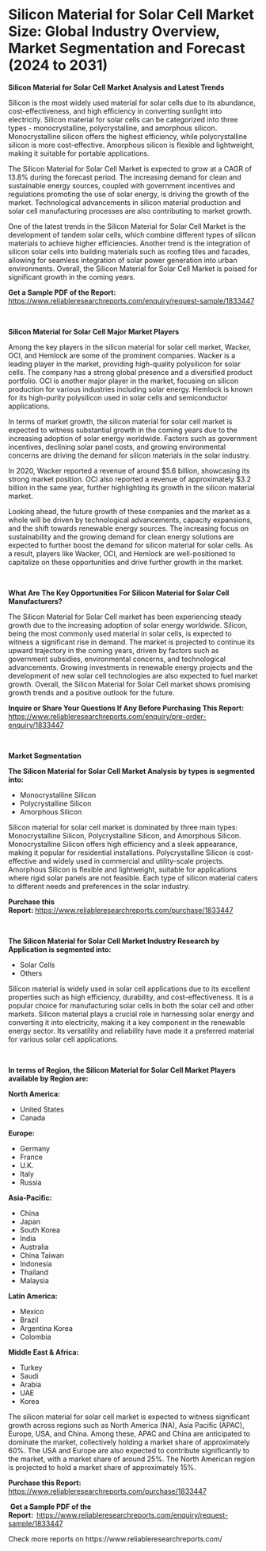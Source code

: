 <p><h1>Silicon Material for Solar Cell Market Size: Global Industry Overview, Market Segmentation and Forecast (2024 to 2031)</h1></p><p><strong>Silicon Material for Solar Cell Market Analysis and Latest Trends</strong></p>
<p><p>Silicon is the most widely used material for solar cells due to its abundance, cost-effectiveness, and high efficiency in converting sunlight into electricity. Silicon material for solar cells can be categorized into three types - monocrystalline, polycrystalline, and amorphous silicon. Monocrystalline silicon offers the highest efficiency, while polycrystalline silicon is more cost-effective. Amorphous silicon is flexible and lightweight, making it suitable for portable applications.</p><p>The Silicon Material for Solar Cell Market is expected to grow at a CAGR of 13.8% during the forecast period. The increasing demand for clean and sustainable energy sources, coupled with government incentives and regulations promoting the use of solar energy, is driving the growth of the market. Technological advancements in silicon material production and solar cell manufacturing processes are also contributing to market growth.</p><p>One of the latest trends in the Silicon Material for Solar Cell Market is the development of tandem solar cells, which combine different types of silicon materials to achieve higher efficiencies. Another trend is the integration of silicon solar cells into building materials such as roofing tiles and facades, allowing for seamless integration of solar power generation into urban environments. Overall, the Silicon Material for Solar Cell Market is poised for significant growth in the coming years.</p></p>
<p><strong>Get a Sample PDF of the Report:&nbsp;</strong> <a href="https://www.reliableresearchreports.com/enquiry/request-sample/1833447">https://www.reliableresearchreports.com/enquiry/request-sample/1833447</a></p>
<p>&nbsp;</p>
<p><strong>Silicon Material for Solar Cell Major Market Players</strong></p>
<p><p>Among the key players in the silicon material for solar cell market, Wacker, OCI, and Hemlock are some of the prominent companies. Wacker is a leading player in the market, providing high-quality polysilicon for solar cells. The company has a strong global presence and a diversified product portfolio. OCI is another major player in the market, focusing on silicon production for various industries including solar energy. Hemlock is known for its high-purity polysilicon used in solar cells and semiconductor applications.</p><p>In terms of market growth, the silicon material for solar cell market is expected to witness substantial growth in the coming years due to the increasing adoption of solar energy worldwide. Factors such as government incentives, declining solar panel costs, and growing environmental concerns are driving the demand for silicon materials in the solar industry.</p><p>In 2020, Wacker reported a revenue of around $5.6 billion, showcasing its strong market position. OCI also reported a revenue of approximately $3.2 billion in the same year, further highlighting its growth in the silicon material market.</p><p>Looking ahead, the future growth of these companies and the market as a whole will be driven by technological advancements, capacity expansions, and the shift towards renewable energy sources. The increasing focus on sustainability and the growing demand for clean energy solutions are expected to further boost the demand for silicon material for solar cells. As a result, players like Wacker, OCI, and Hemlock are well-positioned to capitalize on these opportunities and drive further growth in the market.</p></p>
<p>&nbsp;</p>
<p><strong>What Are The Key Opportunities For Silicon Material for Solar Cell Manufacturers?</strong></p>
<p><p>The Silicon Material for Solar Cell market has been experiencing steady growth due to the increasing adoption of solar energy worldwide. Silicon, being the most commonly used material in solar cells, is expected to witness a significant rise in demand. The market is projected to continue its upward trajectory in the coming years, driven by factors such as government subsidies, environmental concerns, and technological advancements. Growing investments in renewable energy projects and the development of new solar cell technologies are also expected to fuel market growth. Overall, the Silicon Material for Solar Cell market shows promising growth trends and a positive outlook for the future.</p></p>
<p><strong>Inquire or Share Your Questions If Any Before Purchasing This Report:</strong> <a href="https://www.reliableresearchreports.com/enquiry/pre-order-enquiry/1833447">https://www.reliableresearchreports.com/enquiry/pre-order-enquiry/1833447</a></p>
<p>&nbsp;</p>
<p><strong>Market Segmentation</strong></p>
<p><strong>The Silicon Material for Solar Cell Market Analysis by types is segmented into:</strong></p>
<p><ul><li>Monocrystalline Silicon</li><li>Polycrystalline Silicon</li><li>Amorphous Silicon</li></ul></p>
<p><p>Silicon material for solar cell market is dominated by three main types: Monocrystalline Silicon, Polycrystalline Silicon, and Amorphous Silicon. Monocrystalline Silicon offers high efficiency and a sleek appearance, making it popular for residential installations. Polycrystalline Silicon is cost-effective and widely used in commercial and utility-scale projects. Amorphous Silicon is flexible and lightweight, suitable for applications where rigid solar panels are not feasible. Each type of silicon material caters to different needs and preferences in the solar industry.</p></p>
<p><strong>Purchase this Report:&nbsp;</strong><a href="https://www.reliableresearchreports.com/purchase/1833447">https://www.reliableresearchreports.com/purchase/1833447</a></p>
<p>&nbsp;</p>
<p><strong>The Silicon Material for Solar Cell Market Industry Research by Application is segmented into:</strong></p>
<p><ul><li>Solar Cells</li><li>Others</li></ul></p>
<p><p>Silicon material is widely used in solar cell applications due to its excellent properties such as high efficiency, durability, and cost-effectiveness. It is a popular choice for manufacturing solar cells in both the solar cell and other markets. Silicon material plays a crucial role in harnessing solar energy and converting it into electricity, making it a key component in the renewable energy sector. Its versatility and reliability have made it a preferred material for various solar cell applications.</p></p>
<p>&nbsp;</p>
<p><strong>In terms of Region, the Silicon Material for Solar Cell Market Players available by Region are:</strong></p>
<p>
    <p> <strong> North America: </strong>
        <ul>
            <li>United States</li>
            <li>Canada</li>
        </ul>
        </p> 
    <p> <strong> Europe: </strong>
        <ul>
            <li>Germany</li>
            <li>France</li>
            <li>U.K.</li>
            <li>Italy</li>
            <li>Russia</li>
        </ul>
        </p> 
    <p> <strong> Asia-Pacific: </strong>
        <ul>
            <li>China</li>
            <li>Japan</li>
            <li>South Korea</li>
            <li>India</li>
            <li>Australia</li>
            <li>China Taiwan</li>
            <li>Indonesia</li>
            <li>Thailand</li>
            <li>Malaysia</li>
        </ul>
        </p> 
    <p> <strong> Latin America: </strong>
        <ul>
            <li>Mexico</li>
            <li>Brazil</li>
            <li>Argentina Korea</li>
            <li>Colombia</li>
        </ul>
        </p> 
    <p> <strong> Middle East & Africa: </strong>
        <ul>
            <li>Turkey</li>
            <li>Saudi</li>
            <li>Arabia</li>
            <li>UAE</li>
            <li>Korea</li>
        </ul>
    </p>
    </p>
<p><p>The silicon material for solar cell market is expected to witness significant growth across regions such as North America (NA), Asia Pacific (APAC), Europe, USA, and China. Among these, APAC and China are anticipated to dominate the market, collectively holding a market share of approximately 60%. The USA and Europe are also expected to contribute significantly to the market, with a market share of around 25%. The North American region is projected to hold a market share of approximately 15%.</p></p>
<p><strong>Purchase this Report: </strong><a href="https://www.reliableresearchreports.com/purchase/1833447">https://www.reliableresearchreports.com/purchase/1833447</a></p>
<p>&nbsp;<strong>Get a Sample PDF of the Report:&nbsp;&nbsp;</strong><a href="https://www.reliableresearchreports.com/enquiry/request-sample/1833447">https://www.reliableresearchreports.com/enquiry/request-sample/1833447</a></p>
<p><strong></strong></p>
<p>Check more reports on https://www.reliableresearchreports.com/</p>
